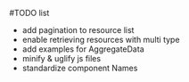 #TODO list
- add pagination to resource list
- enable retrieving resources with multi type
- add examples for AggregateData
- minify & uglify js files
- standardize component Names
